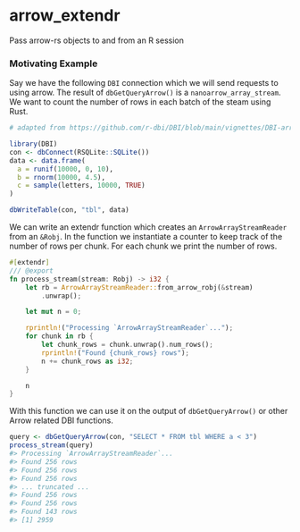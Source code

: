 # arrow_extendr

Pass arrow-rs objects to and from an R session

### Motivating Example

Say we have the following `DBI` connection which we will send requests to using arrow.
The result of `dbGetQueryArrow()` is a `nanoarrow_array_stream`. We want to
count the number of rows in each batch of the steam using Rust.

```r
# adapted from https://github.com/r-dbi/DBI/blob/main/vignettes/DBI-arrow.Rmd

library(DBI)
con <- dbConnect(RSQLite::SQLite())
data <- data.frame(
  a = runif(10000, 0, 10),
  b = rnorm(10000, 4.5),
  c = sample(letters, 10000, TRUE)
)

dbWriteTable(con, "tbl", data)
```

We can write an extendr function which creates an `ArrowArrayStreamReader`
from an `&Robj`. In the function we instantiate a counter to keep track
of the number of rows per chunk. For each chunk we print the number of rows.

```rust
#[extendr]
/// @export
fn process_stream(stream: Robj) -> i32 {
    let rb = ArrowArrayStreamReader::from_arrow_robj(&stream)
        .unwrap();

    let mut n = 0;

    rprintln!("Processing `ArrowArrayStreamReader`...");
    for chunk in rb {
        let chunk_rows = chunk.unwrap().num_rows();
        rprintln!("Found {chunk_rows} rows");
        n += chunk_rows as i32;
    }

    n
}
```

With this function we can use it on the output of `dbGetQueryArrow()` or other Arrow
related DBI functions.

```r
query <- dbGetQueryArrow(con, "SELECT * FROM tbl WHERE a < 3")
process_stream(query)
#> Processing `ArrowArrayStreamReader`...
#> Found 256 rows
#> Found 256 rows
#> Found 256 rows
#> ... truncated ...
#> Found 256 rows
#> Found 256 rows
#> Found 143 rows
#> [1] 2959
```

